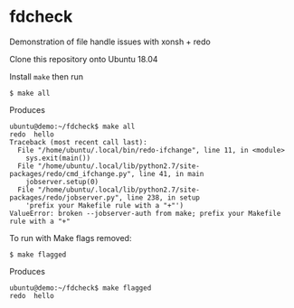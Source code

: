 # fdcheck
Demonstration of file handle issues with xonsh + redo

Clone this repository onto Ubuntu 18.04

Install `make` then run

```
$ make all
```

Produces

```
ubuntu@demo:~/fdcheck$ make all
redo  hello
Traceback (most recent call last):
  File "/home/ubuntu/.local/bin/redo-ifchange", line 11, in <module>
    sys.exit(main())
  File "/home/ubuntu/.local/lib/python2.7/site-packages/redo/cmd_ifchange.py", line 41, in main
    jobserver.setup(0)
  File "/home/ubuntu/.local/lib/python2.7/site-packages/redo/jobserver.py", line 238, in setup
    'prefix your Makefile rule with a "+"')
ValueError: broken --jobserver-auth from make; prefix your Makefile rule with a "+"

```

To run with Make flags removed:

```
$ make flagged
```

Produces

```
ubuntu@demo:~/fdcheck$ make flagged
redo  hello

```
